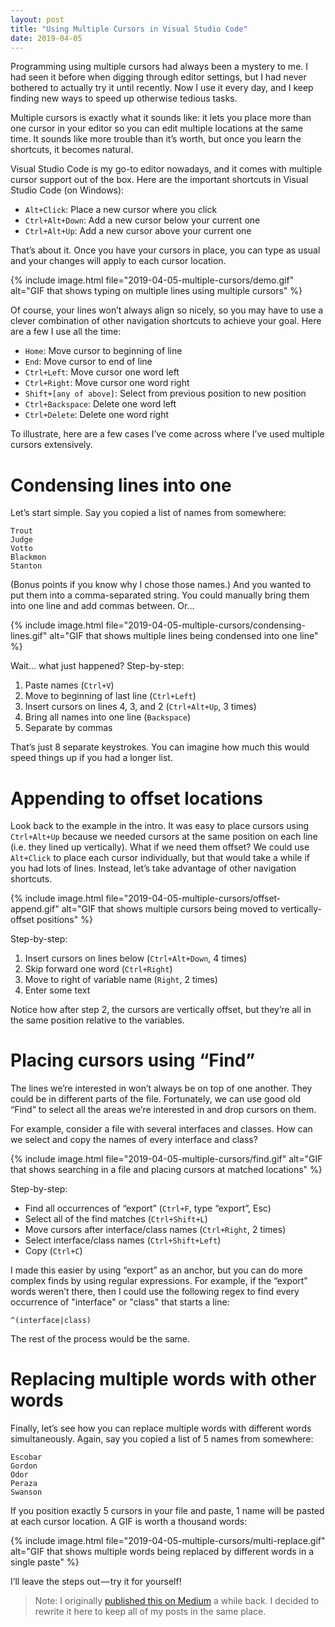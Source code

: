 ```yaml
---
layout: post
title: "Using Multiple Cursors in Visual Studio Code"
date: 2019-04-05
---
```


Programming using multiple cursors had always been a mystery to me. I had seen it before when digging through editor settings, but I had never bothered to actually try it until recently. Now I use it every day, and I keep finding new ways to speed up otherwise tedious tasks.

Multiple cursors is exactly what it sounds like: it lets you place more than one cursor in your editor so you can edit multiple locations at the same time. It sounds like more trouble than it’s worth, but once you learn the shortcuts, it becomes natural.

Visual Studio Code is my go-to editor nowadays, and it comes with multiple cursor support out of the box. Here are the important shortcuts in Visual Studio Code (on Windows):

- `Alt+Click`: Place a new cursor where you click
- `Ctrl+Alt+Down`: Add a new cursor below your current one
- `Ctrl+Alt+Up`: Add a new cursor above your current one

That’s about it. Once you have your cursors in place, you can type as usual and your changes will apply to each cursor location.

{% include image.html file="2019-04-05-multiple-cursors/demo.gif" alt="GIF that shows typing on multiple lines using multiple cursors" %}

Of course, your lines won’t always align so nicely, so you may have to use a clever combination of other navigation shortcuts to achieve your goal. Here are a few I use all the time:

- `Home`: Move cursor to beginning of line
- `End`: Move cursor to end of line
- `Ctrl+Left`: Move cursor one word left
- `Ctrl+Right`: Move cursor one word right
- `Shift+[any of above]`: Select from previous position to new position
- `Ctrl+Backspace`: Delete one word left
- `Ctrl+Delete`: Delete one word right

To illustrate, here are a few cases I’ve come across where I’ve used multiple cursors extensively.

# Condensing lines into one

Let’s start simple. Say you copied a list of names from somewhere:

```
Trout
Judge
Votto
Blackmon
Stanton
```
(Bonus points if you know why I chose those names.) And you wanted to put them into a comma-separated string. You could manually bring them into one line and add commas between. Or...

{% include image.html file="2019-04-05-multiple-cursors/condensing-lines.gif" alt="GIF that shows multiple lines being condensed into one line" %}

Wait… what just happened? Step-by-step:

1. Paste names (`Ctrl+V`)
1. Move to beginning of last line (`Ctrl+Left`)
1. Insert cursors on lines 4, 3, and 2 (`Ctrl+Alt+Up`, 3 times)
1. Bring all names into one line (`Backspace`)
1. Separate by commas

That’s just 8 separate keystrokes. You can imagine how much this would speed things up if you had a longer list.

# Appending to offset locations

Look back to the example in the intro. It was easy to place cursors using `Ctrl+Alt+Up` because we needed cursors at the same position on each line (i.e. they lined up vertically). What if we need them offset? We could use `Alt+Click` to place each cursor individually, but that would take a while if you had lots of lines. Instead, let’s take advantage of other navigation shortcuts.

{% include image.html file="2019-04-05-multiple-cursors/offset-append.gif" alt="GIF that shows multiple cursors being moved to vertically-offset positions" %}

Step-by-step:

1. Insert cursors on lines below (`Ctrl+Alt+Down`, 4 times)
1. Skip forward one word (`Ctrl+Right`)
1. Move to right of variable name (`Right`, 2 times)
1. Enter some text

Notice how after step 2, the cursors are vertically offset, but they’re all in the same position relative to the variables.

# Placing cursors using “Find”

The lines we’re interested in won’t always be on top of one another. They could be in different parts of the file. Fortunately, we can use good old “Find” to select all the areas we’re interested in and drop cursors on them.

For example, consider a file with several interfaces and classes. How can we select and copy the names of every interface and class?

{% include image.html file="2019-04-05-multiple-cursors/find.gif" alt="GIF that shows searching in a file and placing cursors at matched locations" %}

Step-by-step:

- Find all occurrences of “export” (`Ctrl+F`, type “export”, Esc)
- Select all of the find matches (`Ctrl+Shift+L`)
- Move cursors after interface/class names (`Ctrl+Right`, 2 times)
- Select interface/class names (`Ctrl+Shift+Left`)
- Copy (`Ctrl+C`)

I made this easier by using “export” as an anchor, but you can do more complex finds by using regular expressions. For example, if the “export” words weren’t there, then I could use the following regex to find every occurrence of "interface" or "class" that starts a line:

```
^(interface|class)
```

The rest of the process would be the same.

# Replacing multiple words with other words

Finally, let’s see how you can replace multiple words with different words simultaneously. Again, say you copied a list of 5 names from somewhere:

```
Escobar
Gordon
Odor
Peraza
Swanson
```

If you position exactly 5 cursors in your file and paste, 1 name will be pasted at each cursor location. A GIF is worth a thousand words:

{% include image.html file="2019-04-05-multiple-cursors/multi-replace.gif" alt="GIF that shows multiple words being replaced by different words in a single paste" %}

I’ll leave the steps out — try it for yourself!

> Note: I originally [published this on Medium](https://medium.com/@nafiszaman/multiple-cursors-visual-studio-code-a2e2f531c5b5) a while back. I decided to rewrite it here to keep all of my posts in the same place.